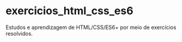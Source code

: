 # exercicios_html_css_es6
Estudos e aprendizagem de HTML/CSS/ES6+ por meio de exercícios resolvidos.
